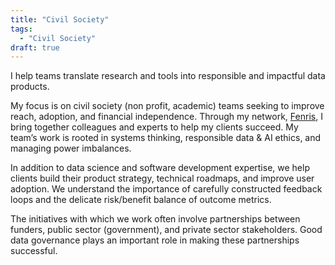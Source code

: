 ```yaml
---
title: "Civil Society"
tags: 
  - "Civil Society"
draft: true
---
```

I help teams translate research and tools into responsible and impactful data products. 

My focus is on civil society (non profit, academic) teams seeking to improve reach, adoption, and financial independence. Through my network, [Fenris]("#"), I bring together colleagues and experts to help my clients succeed. My team’s work is rooted in systems thinking, responsible data & AI ethics, and managing power imbalances. 

In addition to data science and software development expertise, we help clients build their product strategy, technical roadmaps, and improve user adoption. We understand the importance of carefully constructed feedback loops and the delicate risk/benefit balance of outcome metrics. 

The initiatives with which we work often involve partnerships between funders, public sector (government), and private sector stakeholders. Good data governance plays an important role in making these partnerships successful. 
